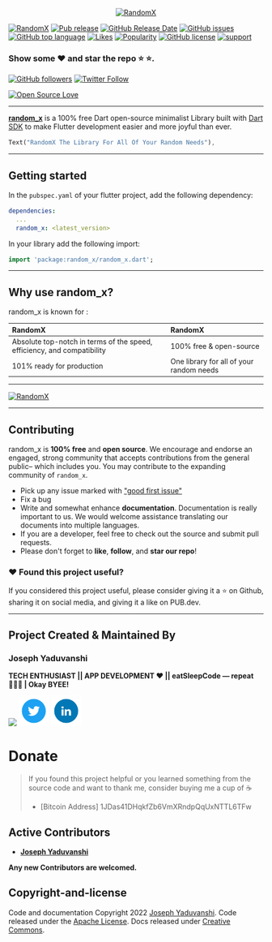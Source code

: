 <p align="center">
  <a href="https://github.com/josephyaduvanshi" target="_blank">
    <img src="https://i.imgur.com/FvGE01Q.png"  width="1200" alt="RandomX">
  </a>
</p>

[![RandomX](https://img.shields.io/badge/random_x-firm-orange)](https://github.com/josephyaduvanshi/random_x)
[![Pub release](https://img.shields.io/pub/v/random_x.svg?style=flat-square)](https://pub.dev/packages/random_x)
[![GitHub Release Date](https://img.shields.io/github/release-date/josephyaduvanshi/random_x.svg?style=flat-square)](https://github.com/josephyaduvanshi/random_x)
[![GitHub issues](https://img.shields.io/github/issues/josephyaduvanshi/random_x.svg?style=flat-square)](https://github.com/josephyaduvanshi/random_x/issues)
[![GitHub top language](https://img.shields.io/github/languages/top/josephyaduvanshi/random_x.svg?style=flat-square)](https://github.com/josephyaduvanshi/random_x)
[![Likes](https://badges.bar/random_x/likes)](https://pub.dev/packages/random_x/score)
[![Popularity](https://badges.bar/random_x/popularity)](https://pub.dev/packages/random_x/score)
[![GitHub license](https://img.shields.io/badge/license-APACHE-blue.svg?style=flat)](https://github.com/josephyaduvanshi/random_x/blob/main/LICENSE)
[![support](https://img.shields.io/badge/platform-flutter%7Cflutter%20web%7Cdart%20vm-ff69b4.svg?style=flat-square)](https://github.com/josephyaduvanshi/random_x)

### Show some :heart: and star the repo :star: :star:.

[![GitHub followers](https://img.shields.io/github/followers/josephyaduvanshi.svg?style=social&label=Follow)](https://github.com/josephyaduvanshi/)
[![Twitter Follow](https://img.shields.io/twitter/follow/Josefyaduvanshi.svg?style=social)](https://twitter.com/Josefyaduvanshi)

[![Open Source Love](https://badges.frapsoft.com/os/v1/open-source.svg?v=102)](https://opensource.org/licenses/Apache-2.0)

---

[**random_x**](https://pub.dev/packages/random_x) is a 100% free Dart open-source minimalist Library built with <a href="https://dart.dev/" target="_blank">Dart SDK</a> to make Flutter development easier and more joyful than ever.

```dart
Text("RandomX The Library For All Of Your Random Needs"),
```

---

## Getting started

In the `pubspec.yaml` of your flutter project, add the following dependency:

```yaml
dependencies:
  ...
  random_x: <latest_version>
```

In your library add the following import:

```dart
import 'package:random_x/random_x.dart';
```

---

## Why use random_x?

random_x is known for :

| RandomX                                                                 | RandomX                                  |
| :---------------------------------------------------------------------- | :--------------------------------------- |
| Absolute top-notch in terms of the speed, efficiency, and compatibility | 100% free & open-source                  |
| 101% ready for production                                               | One library for all of your random needs |

---

<a href="https://www.buymeacoffee.com/josefyaduvanshi"><img src="https://storiesfrompalestine.info/wp-content/uploads/2020/09/BuyMeACoffee_blue@2x.png"  width="650" align="center" alt="RandomX"></a>

---

## Contributing

random_x is **100% free** and **open source**. We encourage and endorse an engaged, strong community that accepts contributions from the general public&ndash; which includes you. You may contribute to the expanding community of `random_x`.

- Pick up any issue marked with ["good first issue"](https://github.com/josephyaduvanshi/random_x/issues?q=is%3Aopen+is%3Aissue+label%3A%22good+first+issue%22)
- Fix a bug
- Write and somewhat enhance **documentation**. Documentation is really important to us. We would welcome assistance translating our documents into multiple languages.
- If you are a developer, feel free to check out the source and submit pull requests.
- Please don't forget to **like**, **follow**, and **star our repo**!

### :heart: Found this project useful?

If you considered this project useful, please consider giving it a :star: on Github, sharing it on social media, and giving it a like on PUB.dev.

---

## Project Created & Maintained By

### Joseph Yaduvanshi

**TECH ENTHUSIAST || APP DEVELOPMENT ❤️ || eatSleepCode — repeat👨🏻‍💻 | Okay BYEE!**

<a href="https://josefyaduvanshi.medium.com/"><img src="https://img.icons8.com/color-glass/96/000000/medium-monogram.png" width="60"></a>
<a href="https://twitter.com/josefyaduvanshi"><img src="https://github.com/aritraroy/social-icons/blob/master/twitter-icon.png?raw=true" width="60"></a>
<a href="https://in.linkedin.com/in/joseph-yaduvanshi-75250a233"><img src="https://github.com/aritraroy/social-icons/blob/master/linkedin-icon.png?raw=true" width="60"></a>

# Donate

> If you found this project helpful or you learned something from the source code and want to thank me, consider buying me a cup of :coffee:
>
> - [Bitcoin Address] 1JDas41DHqkfZb6VmXRndpQqUxNTTL6TFw

## Active Contributors

 - **[Joseph Yaduvanshi](https://github.com/josephyaduvanshi)**

**Any new Contributors are welcomed.**

## Copyright-and-license

Code and documentation Copyright 2022 [Joseph Yaduvanshi](https://github.com/josephyaduvanshi). Code released under the [Apache License](./LICENSE). Docs released under [Creative Commons](https://creativecommons.org/licenses/by/3.0/).
